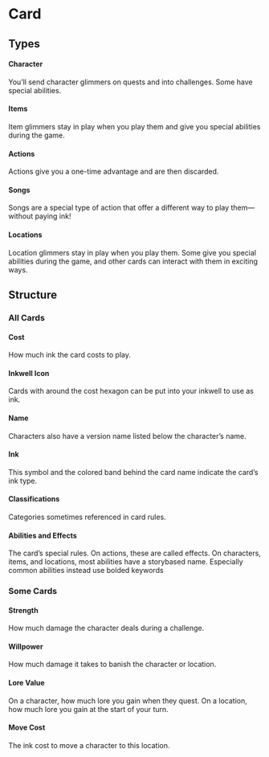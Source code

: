 # Card

## Types

#### Character

You’ll send character glimmers on quests and into challenges. Some have special abilities.

#### Items

Item glimmers stay in play when you play them and give you special abilities during the game.

#### Actions

Actions give you a one-time advantage and are then discarded.

#### Songs

Songs are a special type of action that offer a different way to play them—without paying ink!

#### Locations

Location glimmers stay in play when you play them. Some give you special abilities during the game, and other cards can interact with them in exciting ways.


## Structure

### All Cards
#### Cost
How much ink the card costs to play.

#### Inkwell Icon
Cards with around the cost hexagon can be put into your inkwell to use as ink.

#### Name
Characters also have a version name listed below the character’s name.

#### Ink
This symbol and the colored band behind the card name indicate the card’s ink type.

#### Classifications
Categories sometimes referenced in card rules.

#### Abilities and Effects
The card’s special rules. On actions, these are called effects. On characters, items, and locations, most abilities have a storybased name. Especially common abilities instead use bolded keywords

### Some Cards

#### Strength
How much damage the character deals during a challenge.

#### Willpower
How much damage it takes to banish the character or location.

#### Lore Value
On a character, how much lore you gain when they quest. On a location, how much lore you gain at the start of your turn.

#### Move Cost
The ink cost to move a character to this location.
